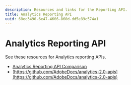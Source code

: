 ```yaml
---
description: Resources and links for the Reporting API.
title: Analytics Reporting API
uuid: 68ec3490-6e47-4606-860d-dd5e89c574a1
---
```


# Analytics Reporting API

See these resources for Analytics reporting APIs.

* [Analytics Reporting API Comparison](api-comparison.md)
* [https://github.com/AdobeDocs/analytics-2.0-apis](https://github.com/AdobeDocs/analytics-2.0-apis)
